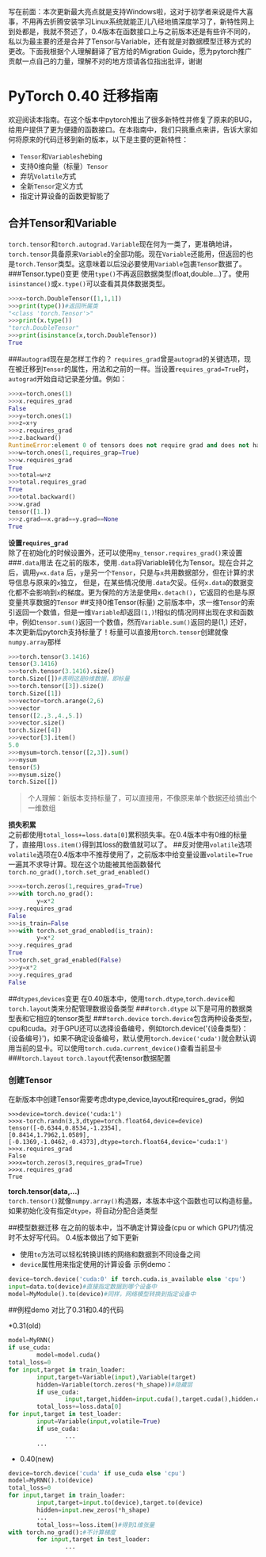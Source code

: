 写在前面：本次更新最大亮点就是支持Windows啦，这对于初学者来说是件大喜事，不用再去折腾安装学习Linux系统就能正儿八经地搞深度学习了，新特性网上到处都是，我就不赘述了，0.4版本在函数接口上与之前版本还是有些许不同的，私以为最主要的还是合并了Tensor与Variable，还有就是对数据模型迁移方式的更改。下面我根据个人理解翻译了官方给的Migration Guide，愿为pytorch推广贡献一点自己的力量，理解不对的地方烦请各位指出批评，谢谢
# PyTorch 0.40 迁移指南
欢迎阅读本指南。在这个版本中pytorch推出了很多新特性并修复了原来的BUG，给用户提供了更为便捷的函数接口。在本指南中，我们只挑重点来讲，告诉大家如何将原来的代码迁移到新的版本，以下是主要的更新特性：

* `Tensor`和`Variables`hebing
* 支持0维向量（标量）`Tensor`
* 弃坑`Volatile`方式
* 全新`Tensor`定义方式
* 指定计算设备的函数更智能了

## 合并Tensor和Variable
`torch.tensor`和`torch.autograd.Variable`现在何为一类了，更准确地讲，`torch.tensor`具备原来`Variable`的全部功能。现在`Variable`还能用，但返回的也是`torch.Tensor`类型。这意味着以后没必要使用`Variable`包裹`Tensor`数据了。
###Tensor.type()变更
使用`type()`不再返回数据类型(float,double...)了。使用`isinstance()`或`x.type()`可以查看其具体数据类型。
```python
>>>x=torch.DoubleTensor([1,1,1])
>>>print(type())#返回所属类
"<class 'torch.Tensor'>"
>>>print(x.type())
"torch.DoubleTensor"
>>>print(isinstance(x,torch.DoubleTensor))
True
```
###`autograd`现在是怎样工作的？
`requires_grad`曾是`autograd`的关键选项，现在被迁移到`Tensor`的属性，用法和之前的一样。当设置`requires_grad=True`时，`autograd`开始自动记录差分值。例如：
```python
>>>x=torch.ones(1)
>>>x.requires_grad
False
>>>y=torch.ones(1)
>>>z=x+y
>>>z.requires_grad
>>>z.backward()
RuntimeError:element 0 of tensors does not require grad and does not have a grad_fn
>>>w=torch.ones(1,requires_grap=True)
>>>w.requires_grad
True
>>>total=w+z
>>>total.requires_grad
True
>>>total.backward()
>>>w.grad
tensor([1.])
>>>z.grad==x.grad==y.grad==None
True
```
**设置`requires_grad`**<br/>
除了在初始化的时候设置外，还可以使用`my_tensor.requires_grad()`来设置
###`.data`用法
在之前的版本，使用`.data`将Variable转化为Tensor。现在合并之后，调用`y=x.data`
后，`y`是另一个`Tensor`，只是与`x`共用数据部分，但在计算的求导信息与原来的`x`独立，
但是，在某些情况使用`.data`欠妥。任何`x.data`的数据变化都不会影响到`x`的梯度。更为保险的方法是使用`x.detach()`，它返回的也是与原变量共享数据的`Tensor`
##支持0维Tensor(标量)
之前版本中，求一维`Tensor`的索引返回一个数值，但是一维`Variable`却返回`(1,)`!相似的情况同样出现在求和函数中，例如`tensor.sum()`返回一个数值，然而`Variable.sum()`返回的是(1,)
还好，本次更新后pytorch支持标量了！标量可以直接用`torch.tensor`创建就像`numpy.array`那样
```python
>>>torch.tensor(3.1416)
tensor(3.1416)
>>>torch.tensor(3.1416).size()
torch.Size([])#表明这是0维数据，即标量
>>>torch.tensor([3]).size()
torch.Size([1])
>>>vector=torch.arange(2,6)
>>>vector
tensor([2.,3.,4.,5.])
>>>vector.size()
torch.Size([4])
>>>vector[3].item()
5.0
>>>mysum=torch.tensor([2,3]).sum()
>>>mysum
tensor(5)
>>>mysum.size()
torch.Size([])
```
>个人理解：新版本支持标量了，可以直接用，不像原来单个数据还给搞出个一维数组

**损失积累**<br/>
之前都使用`total_loss+=loss.data[0]`累积损失率。在0.4版本中有0维的标量了，直接用`loss.item()`得到其loss的数值就可以了。
##反对使用`volatile`选项
`volatile`选项在0.4版本中不推荐使用了，之前版本中给变量设置`volatile=True`一遍其不求导计算。现在这个功能被其他函数替代
`torch.no_grad(),torch.set_grad_enabled()`
```python
>>>x=torch.zeros(1,requires_grad=True)
>>>with torch.no_grad():
        y=x*2
>>>y.requires_grad
False
>>>is_train=False
>>>with torch.set_grad_enabled(is_train):
        y=x*2
>>>y.requires_grad
True
>>>torch.set_grad_enabled(False)
>>>y=x*2
>>>y.requires_grad
False
```
##`dtypes`,`devices`变更
在0.40版本中，使用`torch.dtype`,`torch.device`和`torch.layout`类来分配管理数据设备类型
###`torch.dtype`
以下是可用的数据类型表和它相应的tensor类型
###`torch.device`
`torch.device`包含两种设备类型，cpu和cuda。对于GPU还可以选择设备编号，例如torch.device('{设备类型}：{设备编号}')，如果不确定设备编号，默认使用`torch.device('cuda')`就会默认调用当前的显卡。可以使用`torch.cuda.current_device()`查看当前显卡
###`torch.layout`
`torch.layout`代表tensor数据配置
### 创建Tensor
在新版本中创建Tensor需要考虑dtype,device,layout和requires_grad，例如
```
>>>device=torch.device('cuda:1')
>>>x-torch.randn(3,3,dtype=torch.float64,device=device)
tensor([-0.6344,0.8534,-1.2354],
[0.8414,1.7962,1.0589],
[-0.1369,-1.0462,-0.4373],dtype=torch.float64,device='cuda:1')
>>>x.requires_grad
False
>>>x=torch.zeros(3,requires_grad=True)
>>>x.requires_grad
True
```

**torch.tensor(data,...)**<br/>
`torch.tensor()`就像`numpy.array()`构造器，本版本中这个函数也可以构造标量。如果初始化没有指定`dtype`，将自动分配合适类型



##模型数据迁移
在之前的版本中，当不确定计算设备(cpu or which GPU?)情况时不太好写代码。
0.4版本做出了如下更新

*  使用`to`方法可以轻松转换训练的网络和数据到不同设备之间
*  `device`属性用来指定使用的计算设备
示例demo：
```python
device=torch.device('cuda:0' if torch.cuda.is_available else 'cpu')
input=data.to(device)#直接指定数据到哪个设备中
model=MyModule().to(device)#同样，网络模型转换到指定设备中
```

##例程demo
对比了0.31和0.4的代码

*0.31(old)
```python
model=MyRNN()
if use_cuda:
        model=model.cuda()
total_loss=0
for input,target in train_loader:
        input,target=Variable(input),Variable(target)
        hidden=Variable(torch.zeros(*h_shape))#隐藏层
        if use_cuda:
                input,target,hidden=input.cuda(),target.cuda(),hidden.cuda()
        total_loss+=loss.data[0]
for input,target in test_loader:
        input=Variable(input,volatile=True)
        if use_cuda:
                ...
        ...
```
* 0.40(new)

```python
device=torch.device('cuda' if use_cuda else 'cpu')
model=MyRNN().to(device)
total_loss=0
for input,target in train_loader:
        input,target=input.to(device),target.to(device)
        hidden=input.new_zeros(*h_shape)
        ...
        total_loss+=loss.item()#得到1维张量
with torch.no_grad():#不计算梯度
        for input,target in test_loader:
                ...
```














